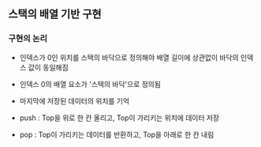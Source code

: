 ## 스택의 배열 기반 구현

### 구현의 논리

- 인덱스가 0인 위치를 스택의 바닥으로 정의해야 배열 길이에 상관없이 바닥의 인덱스 값이 동일해짐

- 인덱스 0의 배열 요소가 '스택의 바닥'으로 정의됨
- 마지막에 저장된 데이터의 위치를 기억

- push : Top을 위로 한 칸 올리고, Top이 가리키는 위치에 데이터 저장
- pop : Top이 가리키는 데이터를 반환하고, Top을 아래로 한 칸 내림
